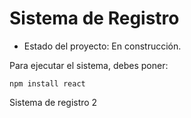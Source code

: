 <h1>Sistema de Registro</h1>

- Estado del proyecto: En construcción.

Para ejecutar el sistema, debes poner:

```npm install react```

Sistema de registro 2
